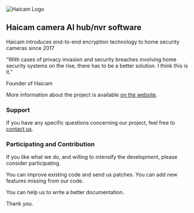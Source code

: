 ![Haicam Logo](https://haicam.tech/app/themes/haicam/dist/images/haicam-logo-black-250.png)

## Haicam camera AI hub/nvr software

Haicam introduces end-to-end encryption technology to home security cameras since 2017

“With cases of privacy invasion and security breaches involving home security systems on the rise, there has to be a better solution. I think this is it.”

Founder of Haicam

More information about the project is available [on the website](https://haicam.tech).

### Support

If you have any specific questions concerning our project, feel free to [contact us](mailto:support@haicam.tech).

### Participating and Contribution

If you like what we do, and willing to intensify the development, please consider participating.

You can improve existing code and send us patches. You can add new features missing from our code.

You can help us to write a better documentation.

Thank you.
